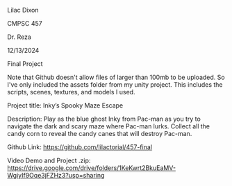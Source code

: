 Lilac Dixon

CMPSC 457

Dr. Reza

12/13/2024

Final Project


Note that Github doesn't allow files of larger than 100mb to be uploaded. So I've only included the assets folder from my unity project. This includes the scripts, scenes, textures, and models I used.



Project title: Inky’s Spooky Maze Escape


Description: Play as the blue ghost Inky from Pac-man as you try to navigate the dark and scary maze where Pac-man lurks. Collect all the candy corn to reveal the candy canes that will destroy Pac-man.


Github Link: https://github.com/lilactorial/457-final


Video Demo and Project .zip: https://drive.google.com/drive/folders/1KeKwrt2BkuEaMV-WgiyIf9Oqe3jFZHz3?usp=sharing
